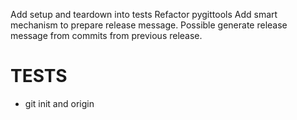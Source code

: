 Add setup and teardown into tests
Refactor pygittools
Add smart mechanism to prepare release message.
Possible generate release message from commits from previous release.

# TESTS
- git init and origin
